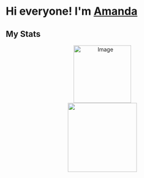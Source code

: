 # Hi everyone! I'm [Amanda](http://www.linkedin.com/in/amandapardinho) 

## My Stats
<div align='center'>
<img alt="Image" height="150 cm" src="https://awesome-github-stats.azurewebsites.net/user-stats/AmandaPardinho?cardType=github&theme=radical">  
</div>

<div align='center'>
<img height="180 cm" src="https://github-readme-streak-stats.herokuapp.com/?user=AmandaPardinho&stroke=f8d847&background=141321&ring=fe428e&fire=fe428e&currStreakNum=a9fef7&currStreakLabel=fe428e&sideNums=a9fef7&sideLabels=fe428e&dates=a9fef7&hide_border=true&date_format=j/n/Y"/>
</div>